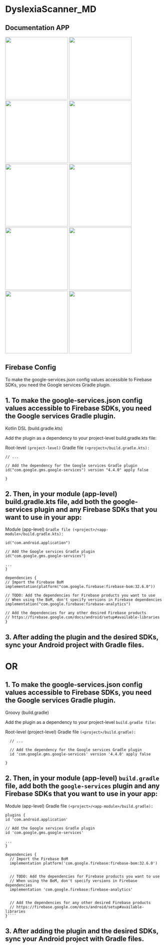 # DyslexiaScanner_MD

## Documentation APP
<img src="https://github.com/CH2-PS100/DyslexiaScanner_MD/assets/106803028/09e2ce08-c361-415e-94d9-ca546dfd7a80" width="200">
<img src="https://github.com/CH2-PS100/DyslexiaScanner_MD/assets/106803028/a3c56a18-9b7c-41f8-a03c-c74bed11f0dc" width="200">

<img src="https://github.com/CH2-PS100/DyslexiaScanner_MD/assets/106803028/ff062665-a9eb-4d19-a4ba-ee1ea458305f" width="200">

<img src="https://github.com/CH2-PS100/DyslexiaScanner_MD/assets/106803028/9d08c20e-46a0-4885-bd7e-29c167801875" width="200">

<img src="https://github.com/CH2-PS100/DyslexiaScanner_MD/assets/106803028/e094f80f-d362-43d6-a120-741f76983173" width="200">

<img src="https://github.com/CH2-PS100/DyslexiaScanner_MD/assets/106803028/0b2e3120-9b61-4ab6-89ab-2e8821be9fe5" width="200">


<img src="https://github.com/CH2-PS100/DyslexiaScanner_MD/assets/106803028/06a660f5-7642-452c-9456-bae924d7149e" width="200">
<img src="https://github.com/CH2-PS100/DyslexiaScanner_MD/assets/106803028/f53996f9-032e-4827-8dfc-50b652b51069" width="200">
<img src="https://github.com/CH2-PS100/DyslexiaScanner_MD/assets/106803028/1a60a148-6518-40a4-a2f6-8226dd1db697" width="200">
<img src="https://github.com/CH2-PS100/DyslexiaScanner_MD/assets/106803028/f3aaf6ad-757c-4be7-895e-d9daeebae544" width="200">






## Firebase Config

To make the google-services.json config values accessible to Firebase SDKs, you need the Google services Gradle plugin.

## 1. To make the google-services.json config values accessible to Firebase SDKs, you need the Google services Gradle plugin.

Kotlin DSL (build.gradle.kts)

Add the plugin as a dependency to your project-level build.gradle.kts file:

Root-level `(project-level)` Gradle file `(<project>/build.gradle.kts):`

```plugins {
// ...

// Add the dependency for the Google services Gradle plugin
id("com.google.gms.google-services") version "4.4.0" apply false

}
```

## 2. Then, in your module (app-level) build.gradle.kts file, add both the google-services plugin and any Firebase SDKs that you want to use in your app:

Module (app-level) `Gradle file (<project>/<app-module>/build.gradle.kts):`

```plugins {
id("com.android.application")

// Add the Google services Gradle plugin
id("com.google.gms.google-services")

...
}

dependencies {
// Import the Firebase BoM
implementation(platform("com.google.firebase:firebase-bom:32.6.0"))

// TODO: Add the dependencies for Firebase products you want to use
// When using the BoM, don't specify versions in Firebase dependencies
implementation("com.google.firebase:firebase-analytics")

// Add the dependencies for any other desired Firebase products
// https://firebase.google.com/docs/android/setup#available-libraries
}
```

## 3. After adding the plugin and the desired SDKs, sync your Android project with Gradle files.

# OR

## 1. To make the google-services.json config values accessible to Firebase SDKs, you need the Google services Gradle plugin.

Groovy (build.gradle)

Add the plugin as a dependency to your project-level `build.gradle file:`

Root-level (project-level) Gradle file `(<project>/build.gradle):`

```plugins {
  // ...

  // Add the dependency for the Google services Gradle plugin
  id 'com.google.gms.google-services' version '4.4.0' apply false

}
```

## 2. Then, in your module (app-level) `build.gradle` file, add both the `google-services` plugin and any Firebase SDKs that you want to use in your app:

Module (app-level) Gradle file `(<project>/<app-module>/build.gradle):`

`````
plugins {
id 'com.android.application'

// Add the Google services Gradle plugin
id 'com.google.gms.google-services'

...
}

dependencies {
  // Import the Firebase BoM
  implementation platform('com.google.firebase:firebase-bom:32.6.0')


  // TODO: Add the dependencies for Firebase products you want to use
  // When using the BoM, don't specify versions in Firebase dependencies
  implementation 'com.google.firebase:firebase-analytics'


  // Add the dependencies for any other desired Firebase products
  // https://firebase.google.com/docs/android/setup#available-libraries
}````
`````

## 3. After adding the plugin and the desired SDKs, sync your Android project with Gradle files.
